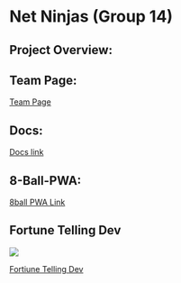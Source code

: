 # Net Ninjas (Group 14)

## Project Overview:

## Team Page:

[Team Page](https://github.com/cse110-sp23-group14/cse110-sp23-group14/blob/main/admin/team.md)

## Docs:

[Docs link](https://cse110-sp23-group14.github.io/cse110-sp23-group14/main/documentation/index.html)

## 8-Ball-PWA:

[8ball PWA Link](https://cse110-sp23-group14.github.io/cse110-sp23-group14/main/test-8ball-PWA/source/8ball/index.html)

## Fortune Telling Dev

<a href="https://codeclimate.com/github/cse110-sp23-group14/cse110-sp23-group14/maintainability"><img src="https://api.codeclimate.com/v1/badges/8f2ee10c3081178fffa7/maintainability" /></a>

[Fortiune Telling Dev](https://cse110-sp23-group14.github.io/cse110-sp23-group14/main/fortune-telling-dev/source/index.html)
